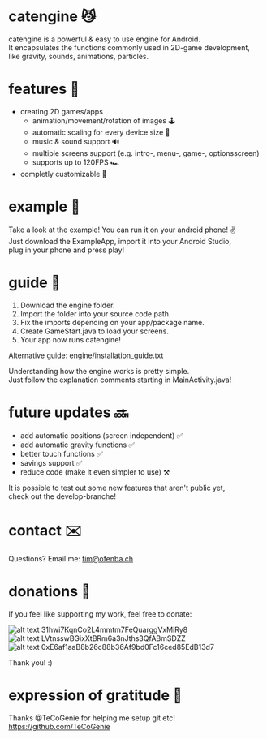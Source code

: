 # catengine 😼
catengine is a powerful & easy to use engine for Android.  
It encapsulates the functions commonly used in 2D-game development,  
like gravity, sounds, animations, particles.  

# features 💪
- creating 2D games/apps  
  - animation/movement/rotation of images 🕹️  
  - automatic scaling for every device size 📱  
  - music & sound support 🔊  
  - multiple screens support (e.g. intro-, menu-, game-, optionsscreen)  
  - supports up to 120FPS 🏎️  
- completly customizable 🔧

# example 👀
Take a look at the example! You can run it on your android phone! ✌️  
Just download the ExampleApp, import it into your Android Studio,  
plug in your phone and press play!   

# guide 📖
1. Download the engine folder.  
2. Import the folder into your source code path.  
3. Fix the imports depending on your app/package name.  
4. Create GameStart.java to load your screens.  
6. Your app now runs catengine!  
  
Alternative guide: engine/installation_guide.txt
  
Understanding how the engine works is pretty simple.  
Just follow the explanation comments starting in MainActivity.java!  

# future updates 🔜
+ add automatic positions (screen independent) ✅  
+ add automatic gravity functions ✅  
+ better touch functions ✅  
+ savings support ✅  
+ reduce code (make it even simpler to use)  ⚒️  

It is possible to test out some new features that aren't public yet,  
check out the develop-branche!  

# contact ✉️
Questions? Email me: tim@ofenba.ch  

# donations 💸
If you feel like supporting my work, feel free to donate:  
  
![alt text](https://steemit-production-imageproxy-upload.s3.amazonaws.com/DQmc8NTQJp8vubgKHs2DgFiRx9ie2BZRrpzfj99Nh6PnUn9) 31hwi7KqnCo2L4mmtm7FeQuarggVxMiRy8  
![alt text](https://steemit-production-imageproxy-upload.s3.amazonaws.com/DQmUJCKengMc25qYjBUKWodBUkXHb6m9VU47WnSTtwk46Qs) LVtnsswBGixXtBRm6a3nJths3QfABmSDZZ  
![alt text](https://steemit-production-imageproxy-upload.s3.amazonaws.com/DQmdnnCcukhq9CAri1LaY9NGERrCNdexdwahAnLo8YFZ52K) 0xE6af1aaB8b26c88b36Af9bd0Fc16ced85EdB13d7  
  
Thank you! :)  

# expression of gratitude  🤗
Thanks @TeCoGenie for helping me setup git etc!  
https://github.com/TeCoGenie
